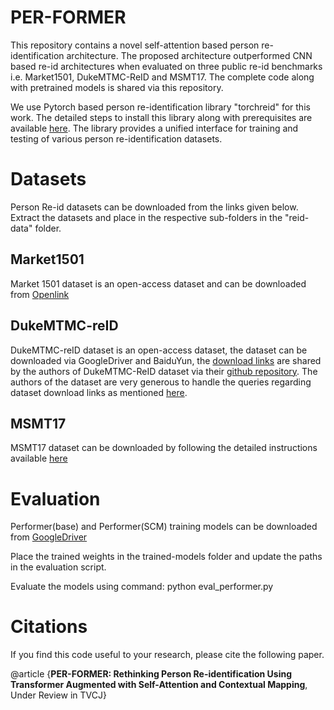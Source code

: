 # PER-FORMER
This repository contains a novel self-attention based person re-identification architecture. 
The proposed architecture outperformed CNN based re-id architectures when evaluated on three public re-id benchmarks i.e. Market1501, DukeMTMC-ReID and MSMT17. 
The complete code along with pretrained models is shared via this repository.

We use Pytorch based person re-identification library "torchreid" for this work. The detailed steps to install this library along with prerequisites are available [here](https://github.com/KaiyangZhou/deep-person-reid). The library provides a unified interface for training and testing of various person re-identification datasets.

# Datasets

Person Re-id datasets can be downloaded from the links given below. Extract the datasets and place in the respective sub-folders in the "reid-data" folder.

## Market1501
Market 1501 dataset is an open-access dataset and can be downloaded from [Openlink](http://zheng-lab.cecs.anu.edu.au/Project/project_reid.html)

## DukeMTMC-reID
DukeMTMC-reID dataset is an open-access dataset, the dataset can be downloaded via GoogleDriver and BaiduYun, the [download links](https://github.com/sxzrt/DukeMTMC-reID_evaluation#download-dataset) are shared by the authors of DukeMTMC-ReID dataset via their [github repository](https://github.com/sxzrt/DukeMTMC-reID_evaluation). The authors of the dataset are very generous to handle the queries regarding dataset download links as mentioned [here](https://github.com/sxzrt/DukeMTMC-reID_evaluation#download-dataset).

## MSMT17
MSMT17 dataset can be downloaded by following the detailed instructions available [here](https://www.pkuvmc.com/dataset.html)

# Evaluation
Performer(base) and Performer(SCM) training models can be downloaded from [GoogleDriver](https://drive.google.com/drive/folders/1t5IyNFMUzmsdBqz0nyA1rjxiuaF9_kTI?usp=sharing)

Place the trained weights in the trained-models folder and update the paths in the evaluation script.

Evaluate the models using command: python eval_performer.py


# Citations
If you find this code useful to your research, please cite the following paper.

@article {**PER-FORMER: Rethinking Person Re-identification Using Transformer Augmented with Self-Attention and Contextual Mapping**, Under Review in TVCJ}
